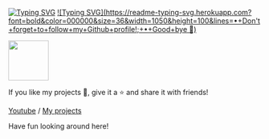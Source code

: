 
[![Typing SVG](https://readme-typing-svg.herokuapp.com?color=6B5DF7&size=68&width=1050&height=200&lines=Hi+I'm+Vinuth+Dinsitha)](https://github.com/Vinuth-Dinsitha) 
[![Typing SVG](https://readme-typing-svg.herokuapp.com?font=bold&color=000000&size=36&width=1050&height=100&lines=•+Don't+forget+to+follow+my+Github+profile!;+•+Good+bye 👋)](https://github.com/Vinuth-Dinsitha)






<img src="https://media.giphy.com/media/mGcNjsfWAjY5AEZNw6/giphy.gif" width="80">

If you like my projects 💜, give it a ⭐ and share it with friends!

[Youtube](https://youtube.com/channel/UCnfMHtLgunUI7b2YIq30KKw) / [My projects](https://t.me/the_roboton)

Have fun looking around here!
